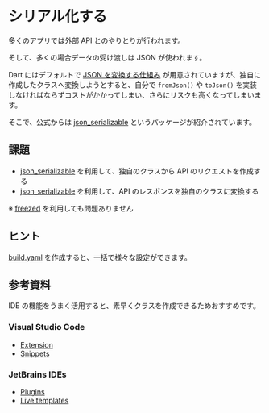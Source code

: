 # シリアル化する

多くのアプリでは外部 API とのやりとりが行われます。

そして、多くの場合データの受け渡しは JSON が使われます。

Dart にはデフォルトで [JSON を変換する仕組み] が用意されていますが、独自に作成したクラスへ変換しようとすると、自分で `fromJson()` や `toJson()`
を実装しなければならずコストがかかってしまい、さらにリスクも高くなってしまいます。

そこで、公式からは [json_serializable] というパッケージが紹介されています。

## 課題

- [json_serializable] を利用して、独自のクラスから API のリクエストを作成する
- [json_serializable] を利用して、API のレスポンスを独自のクラスに変換する

※ [freezed] を利用しても問題ありません

## ヒント

[build.yaml] を作成すると、一括で様々な設定ができます。

## 参考資料

IDE の機能をうまく活用すると、素早くクラスを作成できるためおすすめです。

### Visual Studio Code

- [Extension]
- [Snippets]

### JetBrains IDEs

- [Plugins]
- [Live templates]

<!-- Links -->

[JSON を変換する仕組み]: https://dart.dev/guides/libraries/library-tour#dartconvert---decoding-and-encoding-json-utf-8-and-more

[json_serializable]: https://pub.dev/packages/json_serializable

[freezed]: https://pub.dev/packages/freezed

[build.yaml]: https://github.com/google/json_serializable.dart/tree/master/json_serializable#build-configuration

[Extension]: https://code.visualstudio.com/docs/editor/extension-marketplace

[Snippets]: https://code.visualstudio.com/docs/editor/userdefinedsnippets

[Plugins]: https://pleiades.io/help/idea/managing-plugins.html

[Live templates]: https://www.jetbrains.com/help/idea/using-live-templates.html
